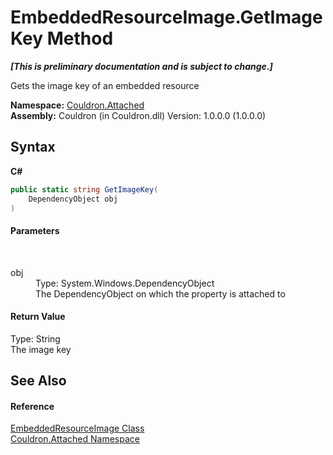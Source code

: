 # EmbeddedResourceImage.GetImageKey Method 
 _**\[This is preliminary documentation and is subject to change.\]**_

Gets the image key of an embedded resource

**Namespace:**&nbsp;<a href="N_Couldron_Attached">Couldron.Attached</a><br />**Assembly:**&nbsp;Couldron (in Couldron.dll) Version: 1.0.0.0 (1.0.0.0)

## Syntax

**C#**<br />
``` C#
public static string GetImageKey(
	DependencyObject obj
)
```


#### Parameters
&nbsp;<dl><dt>obj</dt><dd>Type: System.Windows.DependencyObject<br />The DependencyObject on which the property is attached to</dd></dl>

#### Return Value
Type: String<br />The image key

## See Also


#### Reference
<a href="T_Couldron_Attached_EmbeddedResourceImage">EmbeddedResourceImage Class</a><br /><a href="N_Couldron_Attached">Couldron.Attached Namespace</a><br />